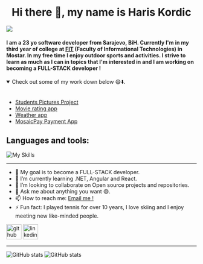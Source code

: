 <h1 align="center">Hi there 👋, my name is Haris Kordic</h1>

![](https://komarev.com/ghpvc/?username=HarisKordic&color=lightgrey)

<h4>
  
I am a  23 yo software developer from Sarajevo, BiH. Currently I'm in my third year of college at [FIT](https://fit.ba/) (Faculty of Informational Technologies) in Mostar. In my free time I enjoy outdoor sports and activities. I strive to learn as much as I can in topics that  I'm interested in and I am working on becoming a FULL-STACK developer ! 
</h4>
<details open>
<summary>Check out some of my work down below 😄⬇️.</summary>
<br>
<ul>
  <li><a href="https://github.com/HarisKordic/Students-Pictures-Project">Students Pictures Project</a></li>
<li> <a href="https://github.com/HarisKordic/Movie-rating-app">Movie rating app</a></li>
<li> <a href="https://github.com/HarisKordic/My-Weather-App">Weather app</a></li>
<li> <a href="https://github.com/HarisKordic/MosaicPay-backend">MosaicPay Payment App</a> </li>
</ul>
</details>


<h2>Languages and tools:</h2>

![My Skills](https://skillicons.dev/icons?i=js,ts,angular,next,nest,react,cs,dotnet,git,github,gitlab,visualstudio,vscode,azure,netlify,kafka)

<hr>

- 🔭 My goal is to become a FULL-STACK developer.  
- 🌱 I’m currently learning .NET, Angular and React.
- 👯 I’m looking to collaborate on Open source projects and repositories.
- 💬 Ask me about anything you want 😄.
- 📫 How to reach me: [Email me !](mailto:kordicharis18@gmail.com)
- ⚡ Fun fact: I played tennis for over 10 years, I love skiing and  I enjoy meeting new like-minded people.


[<img src='https://cdn.jsdelivr.net/npm/simple-icons@3.0.1/icons/github.svg' alt='github' height='40'>](https://github.com/HarisKordic)   [<img src='https://camo.githubusercontent.com/d659d2bac00c01b42bffbae84bdc121e828b8fecd5b4949ffa2575f5d9e4a371/68747470733a2f2f63646e2e6a7364656c6976722e6e65742f6e706d2f73696d706c652d69636f6e734076332f69636f6e732f6c696e6b6564696e2e737667' alt='linkedin' height='40'>](https://www.linkedin.com/in/haris-kordic-638566196/)  

<hr>

![GitHub stats](https://github-readme-stats.vercel.app/api/top-langs/?username=HarisKordic&theme=blue-green)     ![GitHub stats](https://github-readme-stats.vercel.app/api?username=HarisKordic&theme=blue-green)

